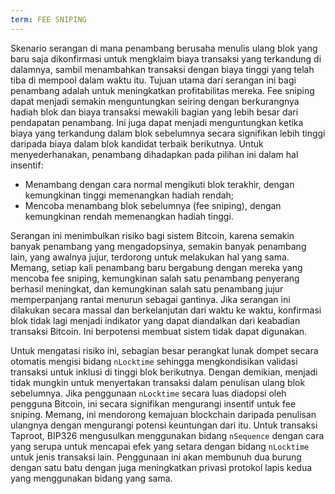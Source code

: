 ```yaml
---
term: FEE SNIPING
---
```


Skenario serangan di mana penambang berusaha menulis ulang blok yang baru saja dikonfirmasi untuk mengklaim biaya transaksi yang terkandung di dalamnya, sambil menambahkan transaksi dengan biaya tinggi yang telah tiba di mempool dalam waktu itu. Tujuan utama dari serangan ini bagi penambang adalah untuk meningkatkan profitabilitas mereka. Fee sniping dapat menjadi semakin menguntungkan seiring dengan berkurangnya hadiah blok dan biaya transaksi mewakili bagian yang lebih besar dari pendapatan penambang. Ini juga dapat menjadi menguntungkan ketika biaya yang terkandung dalam blok sebelumnya secara signifikan lebih tinggi daripada biaya dalam blok kandidat terbaik berikutnya. Untuk menyederhanakan, penambang dihadapkan pada pilihan ini dalam hal insentif:
* Menambang dengan cara normal mengikuti blok terakhir, dengan kemungkinan tinggi memenangkan hadiah rendah;
* Mencoba menambang blok sebelumnya (fee sniping), dengan kemungkinan rendah memenangkan hadiah tinggi.

Serangan ini menimbulkan risiko bagi sistem Bitcoin, karena semakin banyak penambang yang mengadopsinya, semakin banyak penambang lain, yang awalnya jujur, terdorong untuk melakukan hal yang sama. Memang, setiap kali penambang baru bergabung dengan mereka yang mencoba fee sniping, kemungkinan salah satu penambang penyerang berhasil meningkat, dan kemungkinan salah satu penambang jujur memperpanjang rantai menurun sebagai gantinya. Jika serangan ini dilakukan secara massal dan berkelanjutan dari waktu ke waktu, konfirmasi blok tidak lagi menjadi indikator yang dapat diandalkan dari keabadian transaksi Bitcoin. Ini berpotensi membuat sistem tidak dapat digunakan.

Untuk mengatasi risiko ini, sebagian besar perangkat lunak dompet secara otomatis mengisi bidang `nLocktime` sehingga mengkondisikan validasi transaksi untuk inklusi di tinggi blok berikutnya. Dengan demikian, menjadi tidak mungkin untuk menyertakan transaksi dalam penulisan ulang blok sebelumnya. Jika penggunaan `nLocktime` secara luas diadopsi oleh pengguna Bitcoin, ini secara signifikan mengurangi insentif untuk fee sniping. Memang, ini mendorong kemajuan blockchain daripada penulisan ulangnya dengan mengurangi potensi keuntungan dari itu. Untuk transaksi Taproot, BIP326 mengusulkan menggunakan bidang `nSequence` dengan cara yang serupa untuk mencapai efek yang setara dengan bidang `nLocktime` untuk jenis transaksi lain. Penggunaan ini akan membunuh dua burung dengan satu batu dengan juga meningkatkan privasi protokol lapis kedua yang menggunakan bidang yang sama.